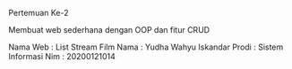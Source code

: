 Pertemuan Ke-2

Membuat web sederhana dengan OOP dan fitur CRUD

Nama Web : List Stream Film
Nama : Yudha Wahyu Iskandar
Prodi : Sistem Informasi
Nim : 20200121014
